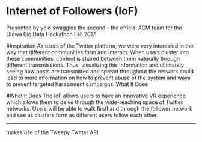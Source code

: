 # Internet of Followers (IoF)

Presented by yolo swaggins the second - the official ACM team for the UIowa Big Data Hackathon Fall 2017

#Inspiration
As users of the Twitter platform, we were very interested in the way that different communities form and interact. When users cluster into these communities, content is shared between them naturally through different transmissions. Thus, visualizing this information and ultimately seeing how posts are transmitted and spread throughout the network could lead to more information on how to prevent abuse of the system and ways to prevent targeted harassment campaigns.
What It Does

#What it Does
The IoF allows users to have an innovative VR experience which allows them to delve through the wide-reaching space of Twitter networks. Users will be able to walk firsthand through the follower network and see as clusters form as different users follow each other.

---
makes use of the Tweepy Twitter API
